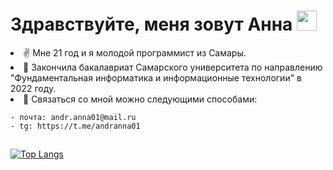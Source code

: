 # Здравствуйте, меня зовут Анна  <img src="https://github.com/blackcater/blackcater/raw/main/images/Hi.gif" height="32"/> 
<li>✌  Мне 21 год и я молодой программист из Самары. 
<li>📝 Закончила бакалавриат Самарского университета по направлению "Фундаментальная информатика и информационные технологии" в 2022 году.
<li>📩 Связаться со мной можно следующими способами:
  
    - почта: andr.anna01@mail.ru
    - tg: https://t.me/andranna01
  
   ##
  [![Top Langs](https://github-readme-stats.vercel.app/api/top-langs/?username=annandreeva)](https://github.com/annandreeva/github-readme-stats)
 
  

 
<!-- &layout=compact
**AnnAndreeva/AnnAndreeva** is a ✨ _special_ ✨ repository because its `README.md` (this file) appears on your GitHub profile.

Here are some ideas to get you started:

- 🔭 I’m currently working on ...
- 🌱 I’m currently learning ...
- 👯 I’m looking to collaborate on ...
- 🤔 I’m looking for help with ...
- 💬 Ask me about ...
- 📫 How to reach me: ...
- 😄 Pronouns: ...
- ⚡ Fun fact: ...
-->


